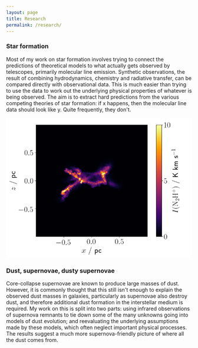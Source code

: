```yaml
---
layout: page
title: Research
permalink: /research/
---
```

### Star formation

Most of my work on star formation involves trying to connect the predictions of theoretical models to what actually gets observed by telescopes, primarily molecular line emission. Synthetic observations, the result of combining hydrodynamics, chemistry and radiative transfer, can be compared directly with observational data. This is much easier than trying to use the data to work out the underlying physical properties of whatever is being observed. The aim is to extract hard predictions from the various competing theories of star formation: if x happens, then the molecular line data should look like y. Quite frequently, they don't.

![Simulated cloud seen in N2H+ emission](https://raw.githubusercontent.com/fpriestley/fpriestley.github.io/master/n2h.png)

### Dust, supernovae, dusty supernovae

Core-collapse supernovae are known to produce large masses of dust. However, it is commonly thought that this still isn't enough to explain the observed dust masses in galaxies, particularly as supernovae also destroy dust, and therefore additional dust formation in the interstellar medium is required. My work on this is split into two parts: using infrared observations of supernova remnants to tie down some of the many unknowns going into models of dust evolution; and reevaluating the underlying assumptions made by these models, which often neglect important physical processes. The results suggest a much more supernova-friendly picture of where all the dust comes from.
